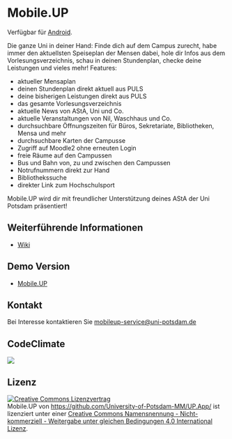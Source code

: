 Mobile.UP
======

Verfügbar für [Android](https://play.google.com/store/apps/details?id=de.floriangoessler.upapp).

Die ganze Uni in deiner Hand: Finde dich auf dem Campus zurecht, habe immer den aktuellsten Speiseplan der Mensen dabei, hole dir Infos aus dem Vorlesungsverzeichnis, schau in deinen Stundenplan, checke deine Leistungen und vieles mehr!
Features:

- aktueller Mensaplan
- deinen Stundenplan direkt aktuell aus PULS
- deine bisherigen Leistungen direkt aus PULS
- das gesamte Vorlesungsverzeichnis 
- aktuelle News von AStA, Uni und Co.
- aktuelle Veranstaltungen von Nil, Waschhaus und Co.
- durchsuchbare Öffnungszeiten für Büros, Sekretariate, Bibliotheken, Mensa und mehr
- durchsuchbare Karten der Campusse
- Zugriff auf Moodle2 ohne erneuten Login
- freie Räume auf den Campussen
- Bus und Bahn von, zu und zwischen den Campussen
- Notrufnummern direkt zur Hand
- Bibliothekssuche
- direkter Link zum Hochschulsport

Mobile.UP wird dir mit freundlicher Unterstützung deines AStA der Uni Potsdam präsentiert!

## Weiterführende Informationen

* [Wiki](https://github.com/University-of-Potsdam-MM/UP.App/wiki)

## Demo Version

* [Mobile.UP](https://mobileup.uni-potsdam.de/)

## Kontakt

Bei Interesse kontaktieren Sie mobileup-service@uni-potsdam.de

## CodeClimate

<a href="https://codeclimate.com/github/University-of-Potsdam-MM/UP.App"><img src="https://codeclimate.com/github/University-of-Potsdam-MM/UP.App/badges/gpa.svg" /></a>

## Lizenz

<a rel="license" href="http://creativecommons.org/licenses/by-nc-sa/4.0/"><img alt="Creative Commons Lizenzvertrag" style="border-width:0" src="http://i.creativecommons.org/l/by-nc-sa/4.0/88x31.png" /></a><br /><span xmlns:dct="http://purl.org/dc/terms/" property="dct:title">Mobile.UP</span> von <a xmlns:cc="http://creativecommons.org/ns#" href="https://github.com/University-of-Potsdam-MM/UP.App/" property="cc:attributionName" rel="cc:attributionURL">https://github.com/University-of-Potsdam-MM/UP.App/</a> ist lizenziert unter einer <a rel="license" href="http://creativecommons.org/licenses/by-nc-sa/4.0/">Creative Commons Namensnennung - Nicht-kommerziell - Weitergabe unter gleichen Bedingungen 4.0 International Lizenz</a>.
